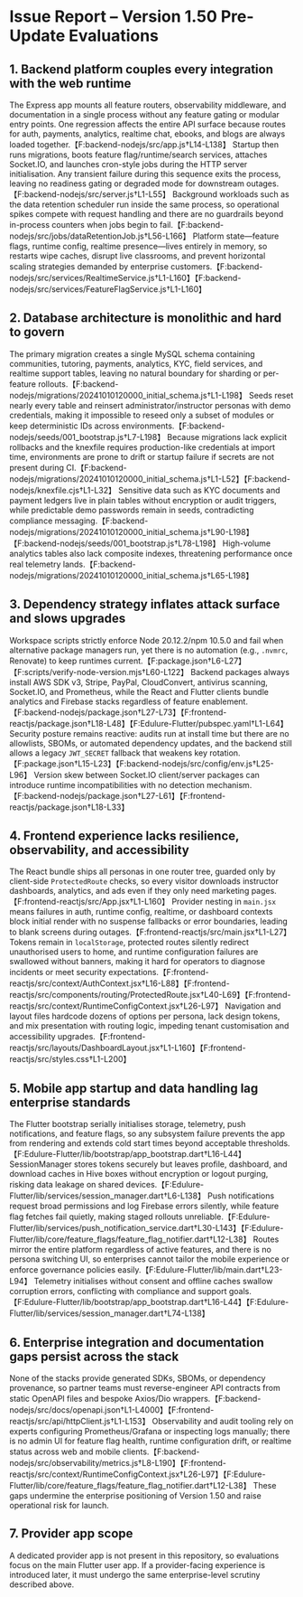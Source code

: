 # Issue Report – Version 1.50 Pre-Update Evaluations

## 1. Backend platform couples every integration with the web runtime
The Express app mounts all feature routers, observability middleware, and documentation in a single process without any feature gating or modular entry points. One regression affects the entire API surface because routes for auth, payments, analytics, realtime chat, ebooks, and blogs are always loaded together.【F:backend-nodejs/src/app.js†L14-L138】 Startup then runs migrations, boots feature flag/runtime/search services, attaches Socket.IO, and launches cron-style jobs during the HTTP server initialisation. Any transient failure during this sequence exits the process, leaving no readiness gating or degraded mode for downstream outages.【F:backend-nodejs/src/server.js†L1-L55】 Background workloads such as the data retention scheduler run inside the same process, so operational spikes compete with request handling and there are no guardrails beyond in-process counters when jobs begin to fail.【F:backend-nodejs/src/jobs/dataRetentionJob.js†L56-L166】 Platform state—feature flags, runtime config, realtime presence—lives entirely in memory, so restarts wipe caches, disrupt live classrooms, and prevent horizontal scaling strategies demanded by enterprise customers.【F:backend-nodejs/src/services/RealtimeService.js†L1-L160】【F:backend-nodejs/src/services/FeatureFlagService.js†L1-L160】

## 2. Database architecture is monolithic and hard to govern
The primary migration creates a single MySQL schema containing communities, tutoring, payments, analytics, KYC, field services, and realtime support tables, leaving no natural boundary for sharding or per-feature rollouts.【F:backend-nodejs/migrations/20241010120000_initial_schema.js†L1-L198】 Seeds reset nearly every table and reinsert administrator/instructor personas with demo credentials, making it impossible to reseed only a subset of modules or keep deterministic IDs across environments.【F:backend-nodejs/seeds/001_bootstrap.js†L7-L198】 Because migrations lack explicit rollbacks and the knexfile requires production-like credentials at import time, environments are prone to drift or startup failure if secrets are not present during CI.【F:backend-nodejs/migrations/20241010120000_initial_schema.js†L1-L52】【F:backend-nodejs/knexfile.cjs†L1-L32】 Sensitive data such as KYC documents and payment ledgers live in plain tables without encryption or audit triggers, while predictable demo passwords remain in seeds, contradicting compliance messaging.【F:backend-nodejs/migrations/20241010120000_initial_schema.js†L90-L198】【F:backend-nodejs/seeds/001_bootstrap.js†L78-L198】 High-volume analytics tables also lack composite indexes, threatening performance once real telemetry lands.【F:backend-nodejs/migrations/20241010120000_initial_schema.js†L65-L198】

## 3. Dependency strategy inflates attack surface and slows upgrades
Workspace scripts strictly enforce Node 20.12.2/npm 10.5.0 and fail when alternative package managers run, yet there is no automation (e.g., `.nvmrc`, Renovate) to keep runtimes current.【F:package.json†L6-L27】【F:scripts/verify-node-version.mjs†L60-L122】 Backend packages always install AWS SDK v3, Stripe, PayPal, CloudConvert, antivirus scanning, Socket.IO, and Prometheus, while the React and Flutter clients bundle analytics and Firebase stacks regardless of feature enablement.【F:backend-nodejs/package.json†L27-L73】【F:frontend-reactjs/package.json†L18-L48】【F:Edulure-Flutter/pubspec.yaml†L1-L64】 Security posture remains reactive: audits run at install time but there are no allowlists, SBOMs, or automated dependency updates, and the backend still allows a legacy `JWT_SECRET` fallback that weakens key rotation.【F:package.json†L15-L23】【F:backend-nodejs/src/config/env.js†L25-L96】 Version skew between Socket.IO client/server packages can introduce runtime incompatibilities with no detection mechanism.【F:backend-nodejs/package.json†L27-L61】【F:frontend-reactjs/package.json†L18-L33】

## 4. Frontend experience lacks resilience, observability, and accessibility
The React bundle ships all personas in one router tree, guarded only by client-side `ProtectedRoute` checks, so every visitor downloads instructor dashboards, analytics, and ads even if they only need marketing pages.【F:frontend-reactjs/src/App.jsx†L1-L160】 Provider nesting in `main.jsx` means failures in auth, runtime config, realtime, or dashboard contexts block initial render with no suspense fallbacks or error boundaries, leading to blank screens during outages.【F:frontend-reactjs/src/main.jsx†L1-L27】 Tokens remain in `localStorage`, protected routes silently redirect unauthorised users to home, and runtime configuration failures are swallowed without banners, making it hard for operators to diagnose incidents or meet security expectations.【F:frontend-reactjs/src/context/AuthContext.jsx†L16-L88】【F:frontend-reactjs/src/components/routing/ProtectedRoute.jsx†L40-L69】【F:frontend-reactjs/src/context/RuntimeConfigContext.jsx†L26-L97】 Navigation and layout files hardcode dozens of options per persona, lack design tokens, and mix presentation with routing logic, impeding tenant customisation and accessibility upgrades.【F:frontend-reactjs/src/layouts/DashboardLayout.jsx†L1-L160】【F:frontend-reactjs/src/styles.css†L1-L200】

## 5. Mobile app startup and data handling lag enterprise standards
The Flutter bootstrap serially initialises storage, telemetry, push notifications, and feature flags, so any subsystem failure prevents the app from rendering and extends cold start times beyond acceptable thresholds.【F:Edulure-Flutter/lib/bootstrap/app_bootstrap.dart†L16-L44】 SessionManager stores tokens securely but leaves profile, dashboard, and download caches in Hive boxes without encryption or logout purging, risking data leakage on shared devices.【F:Edulure-Flutter/lib/services/session_manager.dart†L6-L138】 Push notifications request broad permissions and log Firebase errors silently, while feature flag fetches fail quietly, making staged rollouts unreliable.【F:Edulure-Flutter/lib/services/push_notification_service.dart†L30-L143】【F:Edulure-Flutter/lib/core/feature_flags/feature_flag_notifier.dart†L12-L38】 Routes mirror the entire platform regardless of active features, and there is no persona switching UI, so enterprises cannot tailor the mobile experience or enforce governance policies easily.【F:Edulure-Flutter/lib/main.dart†L23-L94】 Telemetry initialises without consent and offline caches swallow corruption errors, conflicting with compliance and support goals.【F:Edulure-Flutter/lib/bootstrap/app_bootstrap.dart†L16-L44】【F:Edulure-Flutter/lib/services/session_manager.dart†L74-L138】

## 6. Enterprise integration and documentation gaps persist across the stack
None of the stacks provide generated SDKs, SBOMs, or dependency provenance, so partner teams must reverse-engineer API contracts from static OpenAPI files and bespoke Axios/Dio wrappers.【F:backend-nodejs/src/docs/openapi.json†L1-L4000】【F:frontend-reactjs/src/api/httpClient.js†L1-L153】 Observability and audit tooling rely on experts configuring Prometheus/Grafana or inspecting logs manually; there is no admin UI for feature flag health, runtime configuration drift, or realtime status across web and mobile clients.【F:backend-nodejs/src/observability/metrics.js†L8-L190】【F:frontend-reactjs/src/context/RuntimeConfigContext.jsx†L26-L97】【F:Edulure-Flutter/lib/core/feature_flags/feature_flag_notifier.dart†L12-L38】 These gaps undermine the enterprise positioning of Version 1.50 and raise operational risk for launch.

## 7. Provider app scope
A dedicated provider app is not present in this repository, so evaluations focus on the main Flutter user app. If a provider-facing experience is introduced later, it must undergo the same enterprise-level scrutiny described above.

